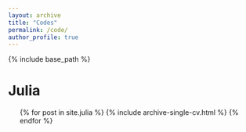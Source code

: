 ```yaml
---
layout: archive
title: "Codes"
permalink: /code/
author_profile: true
---
```


{% include base_path %}

Julia
======
  <ul>{% for post in site.julia %}
    {% include archive-single-cv.html %}
  {% endfor %}</ul>
